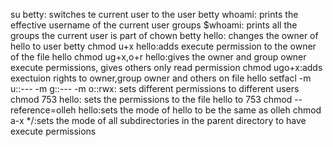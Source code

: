 su betty: switches te current user to the user betty
whoami: prints the effective username of the current user
groups $whoami: prints all the groups the current user is part of
chown betty hello: changes the owner of hello to user betty
chmod u+x hello:adds execute permission to the owner of the file hello
chmod ug+x,o+r hello:gives the owner and group owner execute permissions, gives others only read permission
chmod ugo+x:adds exectuion rights to owner,group owner and others on file hello
setfacl -m u::--- -m g::--- -m o::rwx: sets different permissions to different users
chmod 753 hello: sets the permissions to the file hello to 753
chmod --reference=olleh hello:sets the mode of hello to be the same as olleh
chmod a-x */:sets the mode of all subdirectories in the parent directory to have execute permissions
